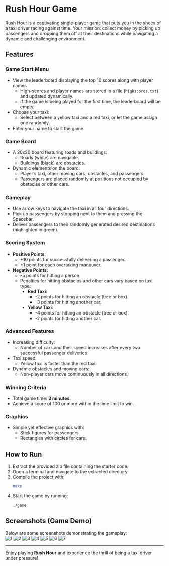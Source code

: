 # Rush Hour Game

Rush Hour is a captivating single-player game that puts you in the shoes of a taxi driver racing against time. Your mission: collect money by picking up passengers and dropping them off at their destinations while navigating a dynamic and challenging environment.

## Features

### Game Start Menu

- View the leaderboard displaying the top 10 scores along with player names.
  - High-scores and player names are stored in a file (`highscores.txt`) and updated dynamically.
  - If the game is being played for the first time, the leaderboard will be empty.
- Choose your taxi:
  - Select between a yellow taxi and a red taxi, or let the game assign one randomly.
- Enter your name to start the game.

### Game Board

- A 20x20 board featuring roads and buildings:
  - Roads (white) are navigable.
  - Buildings (black) are obstacles.
- Dynamic elements on the board:
  - Player’s taxi, other moving cars, obstacles, and passengers.
  - Passengers are placed randomly at positions not occupied by obstacles or other cars.

### Gameplay

- Use arrow keys to navigate the taxi in all four directions.
- Pick up passengers by stopping next to them and pressing the Spacebar.
- Deliver passengers to their randomly generated desired destinations (highlighted in green).

### Scoring System

- **Positive Points**:
  - +10 points for successfully delivering a passenger.
  - +1 point for each overtaking maneuver.
- **Negative Points**:
  - -5 points for hitting a person.
  - Penalties for hitting obstacles and other cars vary based on taxi type:
    - **Red Taxi**:
      - -2 points for hitting an obstacle (tree or box).
      - -3 points for hitting another car.
    - **Yellow Taxi**:
      - -4 points for hitting an obstacle (tree or box).
      - -2 points for hitting another car.

### Advanced Features

- Increasing difficulty:
  - Number of cars and their speed increases after every two successful passenger deliveries.
- Taxi speed:
  - Yellow taxi is faster than the red taxi.
- Dynamic obstacles and moving cars:
  - Non-player cars move continuously in all directions.

### Winning Criteria

- Total game time: **3 minutes**.
- Achieve a score of 100 or more within the time limit to win.

### Graphics

- Simple yet effective graphics with:
  - Stick figures for passengers.
  - Rectangles with circles for cars.

## How to Run

1. Extract the provided zip file containing the starter code.
2. Open a terminal and navigate to the extracted directory.
3. Compile the project with:
   ```bash
   make
   ```
4. Start the game by running:
   ```bash
   ./game
   ```

## Screenshots (Game Demo)

Below are some screenshots demonstrating the gameplay:  
![1](https://github.com/user-attachments/assets/ac423973-958d-4ec0-bd81-28736a5cc898)
![2](https://github.com/user-attachments/assets/7e58cbfa-48d3-463c-b668-e4ab1789506f)
![3](https://github.com/user-attachments/assets/bea67db0-2276-4238-9a08-f50fb43233b5)
![4](https://github.com/user-attachments/assets/0649f26f-6c2d-4d97-b4b5-6744143c5c4e)
![5](https://github.com/user-attachments/assets/f2d335ac-5a48-4afb-91f0-24d90d210a6b)
![6](https://github.com/user-attachments/assets/9520b20c-e470-403b-9aec-18da01d09053)
![7](https://github.com/user-attachments/assets/ee647caf-ec64-45de-a49e-405f9cee66cd)

---

Enjoy playing **Rush Hour** and experience the thrill of being a taxi driver under pressure!
